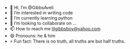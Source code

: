 - 👋 Hi, I’m @GibbsAveli
- 👀 I’m interested in writing code
- 🌱 I’m currently learning python
- 💞️ I’m looking to collaborate on ...
- 📫 How to reach me lilgibbsboy@yahoo.com
- 😄 Pronouns: he & him
- ⚡ Fun fact: There is no truth, all truths are but half truths.

<!---
GibbsAveli/GibbsAveli is a ✨ special ✨ repository because its `README.md` (this file) appears on your GitHub profile.
You can click the Preview link to take a look at your changes.
--->
